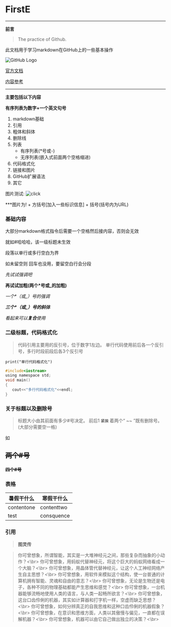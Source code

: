 # FirstE

***

__前言__

> The practice of Github.

此文档用于学习markdown在GitHub上的一些基本操作

![GitHub Logo](http://static.oschina.net/uploads/img/201304/17033907_yA2V.jpg)

[官方文档](https://guides.github.com/features/mastering-markdown/)

[内容参考](https://www.yaosansi.com/post/markdown-on-github/ "双引号添加链接说明,需要与链接在同一括号内")

***

__主要包括以下内容__

**有序列表为数字+一个英文句号**
1. markdown基础
2. 引用
3. 粗体和斜体
4. 删除线
5. 列表
    * 有序列表(\*号或\-)
    * 无序列表(嵌入式前面两个空格缩进)
6. 代码格式化
7. 链接和图片
8. GitHub扩展语法
9. 其它


图片测试: ![click](http://static.oschina.net/uploads/img/201304/17033908_N1hN.jpg)

***图片为\! + 方括号\[加入一些标识信息\] + 括号\(括号内为URL\)

### 基础内容

大部分markdown格式指令后需要一个空格然后接内容，否则会无效

就如#哈哈哈，该一级标题未生效

段落以单行或多行空白为界

如未留空则
回车也没用，要留空白行会分段

*先试试强调吧*

**再试试加粗(两个\*号或\_的加粗)**

*一个\*（或\_）号的强调*

***三个\*（或\_）号的斜体***

_看起来可以**复合**使用_

### 二级标题，代码格式化
> 代码引用主要用的反引号，位于数字1左边。
> 单行代码使用前后各一个反引号，多行时段前段后各3个反引号

` print("单行代码格式化") `

``` c
#include<iostream>
using namespace std;
void main()
{
   cout<<"多行代码格式化"<<endl;
}
```



### 关于标题以及删除号
> 标题大小由其前面有多少#号决定。
> 前后1 __`紧挨`__ 着两个“ ~~ ”既有删除号。(大部分需要空一格)

如

## ~~两个#号~~
#### ~~四个#号~~

### 表格

暑假干什么 | 寒假干什么 
--------- | ---------
contentone | contenttwo
test | consquence 

### 引用

> __图灵传__

> 你可曾想象，所谓智能，其实是一大堆神经元之间，那些复杂而抽象的小动作？<\br>
你可曾想象，用蚂蚁代替神经元，将这个巨大的蚂蚁网络看成一个大脑？<\br>
你可曾想象，用晶体管代替神经元，让这个人工神经网络产生自主思想？<\br>
你可曾想象，用软件来模拟这个结构，使一台普通的计算机拥有智能、灵魂和自由的意志？<\br>
你可曾想象，无论是生物还是电子，各种不同的物理基础都能产生思维和感觉？<\br>
你可曾想象，一台机器能够流畅地使用人类的语言，与人类一起畅所欲言？<\br>
你可曾想象，这台口齿伶俐的机器，其实如计算器和打字机一样，空虚而缺乏思想？<\br>
你可曾想象，如何分辨真正的自我思维和这种口齿伶俐的机器假象？<\br>
你可曾想象，在意识和思维方面，人类以其傲慢与偏见，一直都在误解机器？<\br>
你可曾想象，机器可以由它自己做出独立的决策？<\br>



